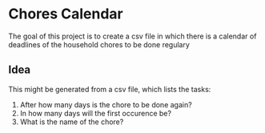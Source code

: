 # Chores Calendar

The goal of this project is to create a csv file in which there is
a calendar of deadlines of the household chores to be done regulary

## Idea

This might be generated from a csv file, which lists the tasks:

1. After how many days is the chore to be done again?
2. In how many days will the first occurence be?
3. What is the name of the chore?


